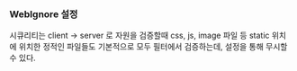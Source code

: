 ### WebIgnore 설정
시큐리티는 client -> server 로 자원을 검증할때 css, js, image 파일 등 static 위치에 위치한 정적인 파일들도 기본적으로 모두 필터에서 검증하는데, 설정을 통해 무시할 수 있다. 
